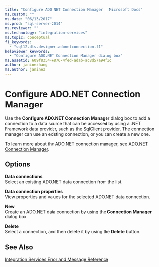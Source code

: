 ```yaml
---
title: "Configure ADO.NET Connection Manager | Microsoft Docs"
ms.custom: ""
ms.date: "06/13/2017"
ms.prod: "sql-server-2014"
ms.reviewer: ""
ms.technology: "integration-services"
ms.topic: conceptual
f1_keywords: 
  - "sql12.dts.designer.adonetconnection.f1"
helpviewer_keywords: 
  - "Configure ADO.NET Connection Manager dialog box"
ms.assetid: 609f8354-e876-4fed-adab-ac8d57a94f1c
author: janinezhang
ms.author: janinez
---
```

# Configure ADO.NET Connection Manager
  Use the **Configure ADO.NET Connection Manager** dialog box to add a connection to a data source that can be accessed by using a .NET Framework data provider, such as the SqlClient provider. The connection manager can use an existing connection, or you can create a new one.  
  
 To learn more about the ADO.NET connection manager, see [ADO.NET Connection Manager](connection-manager/ado-net-connection-manager.md).  
  
## Options  
 **Data connections**  
 Select an existing ADO.NET data connection from the list.  
  
 **Data connection properties**  
 View properties and values for the selected ADO.NET data connection.  
  
 **New**  
 Create an ADO.NET data connection by using the **Connection Manager** dialog box.  
  
 **Delete**  
 Select a connection, and then delete it by using the **Delete** button.  
  
## See Also  
 [Integration Services Error and Message Reference](../../2014/integration-services/integration-services-error-and-message-reference.md)  
  
  
